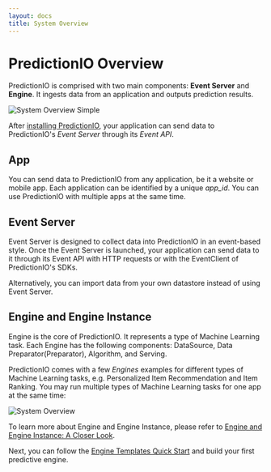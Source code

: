 ```yaml
---
layout: docs
title: System Overview
---
```


#  PredictionIO   Overview

PredictionIO is comprised with two main components: **Event Server** and
**Engine**. It ingests data from an application and outputs prediction results.

![System Overview Simple]({{site.baseurl}}/images/system-overview-simple.png)


After [installing PredictionIO]({{site.baseurl}}/install), your application can send data to
PredictionIO's *Event Server* through its *Event API*.

## App

You can send data to PredictionIO from any application, be it a website or
mobile app. Each application can be identified by a unique *app_id*. You can use
PredictionIO with multiple apps at the same time.

## Event Server

Event Server is designed to collect data into PredictionIO in an event-based
style. Once the Event Server is launched, your application can send data to it
through its Event API with HTTP requests or with the EventClient of
PredictionIO's SDKs.

Alternatively, you can import data from your own datastore instead of using
Event Server.

## Engine and Engine Instance

Engine is the core of PredictionIO. It represents a type of Machine Learning task. Each Engine has the following components: DataSource, Data Preparator(Preparator),
Algorithm, and Serving.

PredictionIO comes with a few *Engines* examples for different types of Machine
Learning tasks, e.g. Personalized Item Recommendation and Item Ranking. You may run multiple types of Machine Learning tasks for one app at the same time:

![System Overview]({{site.baseurl}}/images/system-overview.png)

To learn more about Engine and Engine Instance, please
refer to [Engine and Engine Instance: A Closer Look]({{site.baseurl}}/engines/concept).


<!--
You may also [build your own Engines]({{site.baseurl}}/enginebuilders) for specific type of
prediction problems.
 -->
 
Next, you can follow the [Engine Templates Quick Start]({{site.baseurl}}/templates/) and build your first predictive engine. 
